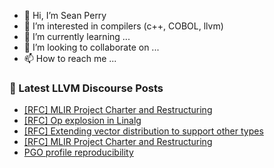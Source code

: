 - 👋 Hi, I’m Sean Perry
- 👀 I’m interested in compilers (c++, COBOL, llvm)
- 🌱 I’m currently learning ...
- 💞️ I’m looking to collaborate on ...
- 📫 How to reach me ...

<!---
s66perry/s66perry is a ✨ special ✨ repository because its `README.md` (this file) appears on your GitHub profile.
You can click the Preview link to take a look at your changes.
--->
### 📕 Latest LLVM Discourse Posts

<!-- DISCOURSE-LLVM:START -->
- [[RFC] MLIR Project Charter and Restructuring](https://discourse.llvm.org/t/rfc-mlir-project-charter-and-restructuring/82896#post_7)
- [[RFC] Op explosion in Linalg](https://discourse.llvm.org/t/rfc-op-explosion-in-linalg/82863?page=2#post_31)
- [[RFC] Extending vector distribution to support other types](https://discourse.llvm.org/t/rfc-extending-vector-distribution-to-support-other-types/82833#post_6)
- [[RFC] MLIR Project Charter and Restructuring](https://discourse.llvm.org/t/rfc-mlir-project-charter-and-restructuring/82896#post_6)
- [PGO profile reproducibility](https://discourse.llvm.org/t/pgo-profile-reproducibility/82861#post_6)
<!-- DISCOURSE-LLVM:END -->
